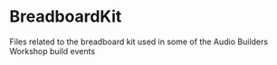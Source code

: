 # BreadboardKit
Files related to the breadboard kit used in some of the Audio Builders Workshop build events
